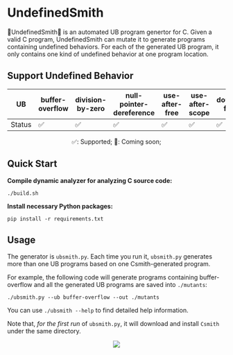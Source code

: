 # UndefinedSmith

🌟UndefinedSmith🌟 is an automated UB program genertor for C. Given a valid C program, UndefinedSmith can mutate it to generate programs containing undefined behaviors. For each of the generated UB program, it only contains one kind of undefined behavior at one program location.

## Support Undefined Behavior

<div align="center">

| UB | buffer-overflow | division-by-zero | null-pointer-dereference | use-after-free | use-after-scope | double-free | integer-overflow |
| ------------ | ------------------------------------ | ----------------------------------------------- | ---------------------------------------------- | ----------------------------------------- | ------------------------------------- | ----------------------------------------------------- | ------------ |
| Status         | ✅                                    | ✅                                               |   ✅                                            | ✅ | ✅ |     ✅                                                  | ✅ |


✅: Supported; 🔨: Coming soon;

</div>

## Quick Start

**Compile dynamic analyzer for analyzing C source code:**
```shell
./build.sh
```

**Install necessary Python packages:**
```shell
pip install -r requirements.txt
```

## Usage

The generator is `ubsmith.py`. Each time you run it, `ubsmith.py` generates more than one UB programs based on one Csmith-generated program.

For example, the following code will generate programs containing buffer-overflow and all the generated UB programs are saved into `./mutants`:

```shell
./ubsmith.py --ub buffer-overflow --out ./mutants
```

You can use `./ubsmith --help` to find detailed help information.

Note that, *for the first run* of `ubsmith.py`, it will download and install `Csmith` under the same directory.

<p align="center">
    <a href="https://dl.acm.org/doi/10.1145/3575693.3575707"><img src="https://img.shields.io/badge/Paper-ASPLOS'24-a55fed.svg"></a>
</p>